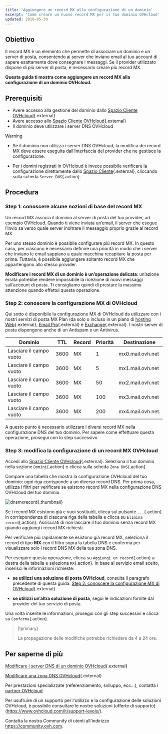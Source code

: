 ```yaml
---
title: 'Aggiungere un record MX alla configurazione di un dominio'
excerpt: 'Come creare un nuovo record MX per il tuo dominio OVHcloud'
updated: 2018-05-30
---
```


## Obiettivo

Il record MX è un elemento che permette di associare un dominio e un server di posta, consentendo ai server che inviano email al tuo account di sapere esattamente dove consegnare i messaggi. Se il provider utilizzato dispone di più server di posta, è necessario creare più record MX. 

**Questa guida ti mostra come aggiungere un record MX alla configurazione di un dominio OVHcloud.**

## Prerequisiti

- Avere accesso alla gestione del dominio dallo [Spazio Cliente OVHcloud](https://www.ovh.com/auth/?action=gotomanager&from=https://www.ovh.it/&ovhSubsidiary=it){.external}
- Avere accesso allo [Spazio Cliente OVHcloud](https://www.ovh.com/auth/?action=gotomanager&from=https://www.ovh.it/&ovhSubsidiary=it){.external}
- Il dominio deve utilizzare i server DNS OVHcloud

> [!warning]
>
> - Se il dominio non utilizza i server DNS OVHcloud, la modifica dei record MX deve essere eseguita dall’interfaccia del provider che ne gestisce la configurazione.
>
> - Per i domini registrati in OVHcloud è invece possibile verificare la configurazione direttamente dallo [Spazio Cliente](https://www.ovh.com/auth/?action=gotomanager&from=https://www.ovh.it/&ovhSubsidiary=it){.external}, cliccando sulla scheda `Server DNS`{.action}.
>

## Procedura

### Step 1: conoscere alcune nozioni di base del record MX

Un record MX associa il dominio al server di posta del tuo provider, ad esempio OVHcloud. Quando ti viene inviata un’email, il server che esegue l’invio sa verso quale server inoltrare il messaggio proprio grazie al record MX. 

Per uno stesso dominio è possibile configurare più record MX. In questo caso, per ciascuno è necessario definire una priorità  in modo che i server che inviano le email sappiano a quale macchina recapitare la posta per prima.  Tuttavia, è possibile aggiungere soltanto record MX che appartengono allo stesso provider. 

**Modificare i record MX di un dominio è un’operazione delicata**: un’azione errata potrebbe rendere impossibile la ricezione di nuovi messaggi sull’account di posta.  Ti consigliamo quindi di prestare la massima attenzione quando effettui questa operazione.

### Step 2: conoscere la configurazione MX di OVHcloud

Qui sotto è disponibile la configurazione MX di OVHcloud da utilizzare con i nostri servizi di posta MX Plan (da solo o incluso in un piano di [hosting Web](https://www.ovhcloud.com/it/web-hosting/){.external}, [Email Pro](https://www.ovhcloud.com/it/emails/email-pro/){.external} e [Exchange](https://www.ovhcloud.com/it/emails/hosted-exchange/){.external}. I nostri server di posta dispongono anche di un Antispam e un Antivirus. 

|Dominio|TTL|Record|Priorità|Destinazione|
|---|---|---|---|---|
|Lasciare il campo vuoto|3600|MX|1|mx0.mail.ovh.net|
|Lasciare il campo vuoto|3600|MX|5|mx1.mail.ovh.net|
|Lasciare il campo vuoto|3600|MX|50|mx2.mail.ovh.net|
|Lasciare il campo vuoto|3600|MX|100|mx3.mail.ovh.net|
|Lasciare il campo vuoto|3600|MX|200|mx4.mail.ovh.net.|

A questo punto è necessario utilizzare i diversi record MX nella configurazione DNS del tuo dominio. Per sapere come effettuare questa operazione, prosegui con lo step successivo.

### Step 3: modifica la configurazione di un record MX OVHcloud

Accedi allo [Spazio Cliente OVHcloud](https://www.ovh.com/auth/?action=gotomanager&from=https://www.ovh.it/&ovhSubsidiary=it){.external}. Seleziona il tuo dominio nella sezione `Domini`{.action} e clicca sulla scheda `Zona DNS`{.action}.

Compare una tabella che mostra la configurazione OVHcloud del tuo dominio: ogni riga corrisponde a un diverso record DNS. Per prima cosa, utilizza i filtri per verificare se esistono record MX nella configurazione DNS OVHcloud del tuo dominio.

![dnsmxrecord](images/mx-records-dns-zone.png){.thumbnail}

Se i record MX esistono già e vuoi sostituirli, clicca sul pulsante `...`{.action} in corrispondenza di ciascuna riga della tabella e clicca su `Elimina record`{.action}. Assicurati di non lasciare il tuo dominio senza record MX quando aggiungi i record MX richiesti.

Per verificare più rapidamente se esistono già record MX, seleziona il record di tipo **MX** con il filtro sopra la tabella DNS e conferma per visualizzare solo i record DNS MX della tua zona DNS.

Per eseguire questa operazione, clicca su `Aggiungi un record`{.action} a destra della tabella e seleziona `MX`{.action}. In base al servizio email scelto, inserisci le informazioni richieste: 

- **se utilizzi una soluzione di posta OVHcloud**, consulta il paragrafo precedente di questa guida: [Step 2: conoscere la configurazione MX di OVHcloud](./#step-2-conoscere-la-configurazione-mx-di-ovh){.external}

- **se utilizzi un’altra soluzione di posta**, segui le indicazioni fornite dal provider del tuo servizio di posta.

Una volta inserite le informazioni, prosegui con gli step successivi e clicca su `Conferma`{.action}.

> [!primary]
>
> La propagazione delle modifiche potrebbe richiedere da 4 a 24 ore.
>

## Per saperne di più

[Modificare i server DNS di un dominio OVHcloud](/pages/web_cloud/domains/dns_server_general_information){.external}

[Modificare una zona DNS OVHcloud](/pages/web_cloud/domains/dns_zone_edit){.external}

Per prestazioni specializzate (referenziamento, sviluppo, ecc...), contatta i [partner OVHcloud](https://partner.ovhcloud.com/it/).

Per usufruire di un supporto per l'utilizzo e la configurazione delle soluzioni OVHcloud, è possibile consultare le nostre soluzioni (offerte di supporto)(https://www.ovhcloud.com/it/support-levels/).

Contatta la nostra Community di utenti all'indirizzo <https://community.ovh.com>.

